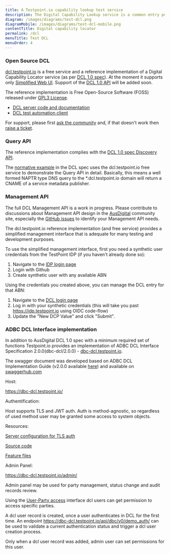 ```yaml
---
title: A Testpoint.io capability lookup test service
description: The Digital Capability Lookup service is a common entry point for both the modern RESTful e-Invoicing and legacy EDI systems. This uses the Domain Name System (NAPTR records) to enables dynamic discovery of Digital Capability Publisher for business identities.
diagram: /images/diagrams/test-dcl.png
diagramMobile: /images/diagrams/test-dcl-mobile.png
contentTitle: Digital capability locator
permalink: /dcl
menuTitle: Test DCL
menuOrder: 4
---
```

### Open Source DCL

[dcl.testpoint.io](https://dcl.testpoint.io) is a free service and a reference implementation of a Digital Capability Locator service (as per [DCL 1.0 spec](http://ausdigital.org/specs/ausdigital-dcl/1.0)). At the moment it supports only [Simplified Web UI](http://ausdigital.org/specs/ausdigital-dcl/1.0/#simplified-web-ui). Support of the [DCL 1.0 API](http://ausdigital.org/specs/ausdigital-dcl/1.0/api) will be added soon.

The reference implementation is Free Open-Source Software (FOSS) released under [GPL3 License](https://www.gnu.org/licenses/gpl-3.0.en.html). 

* [DCL server code and documentation](https://github.com/test-point/testpoint-dcl/tree/master/src-py)
* [DCL test automation client](https://github.com/test-point/testpoint-dcl/tree/master/tests/bdd-remote)

For support, please first [ask the community](https://ausdigital.slack.com/messages/testpoint/) and, if that doesn't work then [raise a ticket](https://github.com/test-point/testpoint-dcl/issues).


### Query API

The reference implementation complies with the [DCL 1.0 spec Discovery API](http://ausdigital.org/specs/ausdigital-dcl/1.0/#discovery-api).

The [normative example](http://ausdigital.org/specs/ausdigital-dcl/1.0/#normative-examples) in the DCL spec uses the dcl.testpoint.io free service to demonstrate the Query API in detail. Basically, this means a well formed NAPTR type DNS query to the *.dcl.testpoint.io domain will return a CNAME of a service metadata publisher.


### Management API

The full DCL Management API is a work in progress. Please contribute to discussions about Management API design in the [AusDigital](http://ausdigital.org/) community site, especially the [GitHub issues](https://github.com/ausdigital/ausdigital-dcl/issues) to identify your Management API needs.

The dcl.testpoint.io reference implementation (and free service) provides a simplified management interface that is adequate for many testing and development purposes.

To use the simplified management interface, first you need a synthetic user credentials from the TestPoint IDP (if you haven't already done so):

1.  Navigate to the [IDP login page](https://idp.testpoint.io/login/)
2.  Login with Github
3.  Create synthetic user with any available ABN

Using the credentials you created above, you can manage the DCL entry for that ABN:

1.  Navigate to the [DCL login page](https://dcl.testpoint.io/login/)
2.  Log in with your synthetic credentials (this will take you past https://idp.testpoint.io using OIDC code-flow)
3.  Update the "New DCP Value" and click "Submit".

### ADBC DCL Interface implementation

In addition to AusDigital DCL 1.0 spec with a minimum required set of functions Testpoint.io provides an implementation of ADBC DCL Interface Specification 2.0.0(dbc-dcl/2.0.0) - [dbc-dcl.testpoint.io](https://dbc-dcl.testpoint.io).

The swagger document was developed based on ADBC DCL Implementation Guide (v2.0.0 available [here](http://ausdigital.org/specs/ausdigital-dcl/1.0/Attachment_5c_Digital_Capability_Locator_Implementation_Guide_v2.0.0.pdf)) and available on [swaggerhub.com](https://app.swaggerhub.com/apis/ADBC/DCL-interface-spec/2.0.0)

Host:

https://dbc-dcl.testpoint.io/

Authentification:

Host supports TLS and JWT auth. Auth is method-agnostic, so regardless of used method user may be granted some access to system objects.

Resources:

[Server configuration for TLS auth](https://github.com/test-point/testpoint-dcl/tree/master/client-py-tls)

[Source code](https://github.com/test-point/testpoint-dcl/tree/master/src-py)

[Feature files](https://github.com/test-point/testpoint-dcl/tree/master/tests/bdd-remote)

Admin Panel:

https://dbc-dcl.testpoint.io/admin/

Admin panel may be used for party management, status change and audit records review.

Using the [User-Party access](https://dbc-dcl.testpoint.io/admin/accreditations/userpartyaccess/) interface dcl users can get permission to access specific parties.

A dcl user record is created, once a user authenticates in DCL for the first time. An endpoint https://dbc-dcl.testpoint.io/api/dbc/v0/demo_auth/ can be used to validate a current authentication status and trigger a dcl user creation process.

Only when a dcl user record was added, admin user can set permissions for this user.
